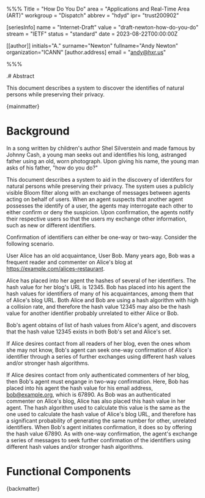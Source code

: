 %%%
Title = "How Do You Do"
area = "Applications and Real-Time Area (ART)"
workgroup = "Dispatch"
abbrev = "hdyd"
ipr= "trust200902"

[seriesInfo]
name = "Internet-Draft"
value = "draft-newton-how-do-you-do"
stream = "IETF"
status = "standard"
date = 2023-08-22T00:00:00Z

[[author]]
initials="A."
surname="Newton"
fullname="Andy Newton"
organization="ICANN"
[author.address]
email = "andy@hxr.us"

%%%

.# Abstract

This document describes a system to discover the identifies of natural
persons while preserving their privacy.

{mainmatter}

# Background

In a song written by children's author Shel Silverstein and made famous by
Johnny Cash, a young man seeks out and identifies his long, astranged father
using an old, worn photograph. Upon giving his name, the young man asks of
his father, "how do you do?"

This document describes a system to aid in the discovery of identifers for
natural persons while preserving their privacy. The system uses a publicly
visible Bloom filter along with an exchange of messages between agents acting
on behalf of users. When an agent suspects that another agent possesses the
identify of a user, the agents may interrogate each other to either confirm
or deny the suspicion. Upon confirmation, the agents notify their respective
users so that the users my exchange other information, such as new or different
identifiers.

Confirmation of identifiers can either be one-way or two-way. Consider the
following scenario.

User Alice has an old acquaintance, User Bob. Many years ago, Bob was a frequent
reader and commenter on Alice's blog at https://example.com/alices-restaurant.

Alice has placed into her agent the hashes of several of her identifiers. The
hash value for her blog's URL is 12345. Bob has placed into his agent the hash
values for identifiers of many of his acquaintances, among them that of Alice's
blog URL. Both Alice and Bob are using a hash algorithm with high a collision rate, and
therefore the hash value 12345 may also be the hash value for another identifier
probably unrelated to either Alice or Bob.

Bob's agent obtains of list of hash values from Alice's agent, and discovers
that the hash value 12345 exists in both Bob's set and Alice's set.

If Alice desires contact from all readers of her blog, even the ones whom
she may not know, Bob's agent can seek one-way confirmation of Alice's identifier
through a series of further exchanges using different hash values and/or stronger
hash algorithms.

If Alice desires contact from only authenticated commenters of her blog, then
Bob's agent must engange in two-way confirmation. Here, Bob has placed into
his agent the hash value for his email address, bob@example.org, which is 67890.
As Bob was an authenticated commenter on Alice's blog, Alice has also placed
this hash value in her agent. The hash algorithm used to calculate this value
is the same as the one used to calculate the hash value of Alice's blog URL,
and therefore has a significant probability of generating the same number for
other, unrelated identifiers. When Bob's agent initiates confirmation, it
does so by offering the hash value 67890. As with one-way confirmation, the agent's
exchange a series of messages to seek further confirmation of the identifiers using
different hash values and/or stronger hash algorithms.

# Functional Components

{backmatter}
